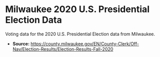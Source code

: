 # Milwaukee 2020 U.S. Presidential Election Data

Voting data for the 2020 U.S. Presidential Election data from Milwaukee.
 * **Source:** https://county.milwaukee.gov/EN/County-Clerk/Off-Nav/Election-Results/Election-Results-Fall-2020
